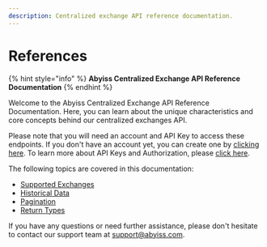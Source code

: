 ```yaml
---
description: Centralized exchange API reference documentation.
---
```


# References

{% hint style="info" %}
**Abyiss Centralized Exchange API Reference Documentation**&#x20;
{% endhint %}

Welcome to the Abyiss Centralized Exchange API Reference Documentation. Here, you can learn about the unique characteristics and core concepts behind our centralized exchanges API.

Please note that you will need an account and API Key to access these endpoints. If you don't have an account yet, you can create one by [clicking here](https://abyiss.com/signin). To learn more about API Keys and Authorization, please [click here](../../introduction/api-architecture/api-keys-authentication.md).

The following topics are covered in this documentation:

* [Supported Exchanges](supported-exchanges.md)
* [Historical Data](historical-data.md)
* [Pagination](pagination.md)
* [Return Types](return-types.md)

If you have any questions or need further assistance, please don't hesitate to contact our support team at [support@abyiss.com](mailto:support@abyiss.com).

